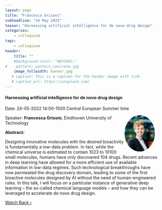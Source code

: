 ```yaml
---
layout: page
title: "Francesca Grisoni"
subheadline: "24 May 2022"
teaser: "Harnessing artificial intelligence for de novo drug design"
categories:
    - colloquium
tags:
    - colloquium
header:
    title: ""
    #background-color: "#EFC94C;"
#    pattern: pattern_concrete.jpg
    image_fullwidth: banner.jpg
   # caption: This is a caption for the header image with link
   # caption_url: https://unsplash.com/
---
```



#### Harnessing artificial intelligence for de novo drug design

Date: 24-05-2022 14:00-1500 Central European Summer time


 <img src="../../people/FrancescaGrisoni.jpeg"
     alt="FrancescaGrisoni"
     width="100"
     style="float: right; margin-right: 10px; border-radius:50%;" />

Speaker: **Francesca Grisoni**, Eindhoven University of Technology


**Abstract:** <br/>

Designing innovative molecules with the desired bioactivity is fundamentally a low-data problem. In fact, while the chemical universe is estimated to contain 1023 to 10100 small molecules, humans have only discovered 104 drugs. Recent advances in deep learning have allowed for a more efficient use of available information in low-data regimes. Such technological breakthroughs have now permeated the drug discovery domain, leading to some of the first bioactive molecules designed by AI without the need of human-engineered rules. In this talk, I will focus on a particular instance of generative deep learning – the so-called chemical language models – and how they can be leveraged to accelerate de novo drug design.


<a class="radius button small" href="https://drive.google.com/file/d/1cfMSNVY1tSrMphtbrbV91YLvXj91cure/view?usp=sharing">Watch Back ›</a>


[1]: https://bereau.group/
[2]: /blog/
[9]: /contact/
[3]:https://github.com/undark-lab/swyft
[4]:https://arxiv.org/abs/2011.13951
[5]:http://www.mathben.com/
[6]:https://pubs.acs.org/doi/10.1021/acs.jctc.0c00981
[7]:https://github.com/Ensing-Laboratory/FABULOUS
[8]:www.evozyne.com
